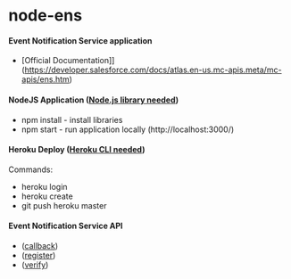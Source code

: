 node-ens
========
#### Event Notification Service application
* [Official Documentation]](https://developer.salesforce.com/docs/atlas.en-us.mc-apis.meta/mc-apis/ens.htm)


#### NodeJS  Application ([Node.js library needed](https://www.google.com))

* npm install - install libraries
* npm start - run application locally (http://localhost:3000/)


#### Heroku Deploy ([Heroku CLI needed](https://www.google.com))

Commands:
* heroku login
* heroku create
* git push heroku master 


#### Event Notification Service API
* ([callback](https://developer.salesforce.com/docs/atlas.en-us.mc-apis.meta/mc-apis/ens-retries-suspensions.htm))
* ([register](https://developer.salesforce.com/docs/atlas.en-us.mc-apis.meta/mc-apis/createCallback.htm))
* ([verify](https://developer.salesforce.com/docs/atlas.en-us.mc-apis.meta/mc-apis/verifyCallback.htm))
